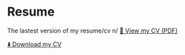 # Resume
The lastest version of my resume/cv
n/
[📄 View my CV (PDF)](https://github.com/Katherine-Brown-8000/Katherine-Brown-Resume-and-CV/blob/main/Katherine_Brown_CV.pdf)

[⬇️ Download my CV](https://github.com/Katherine-Brown-8000/Katherine-Brown-Resume-and-CV/raw/main/Katherine_Brown_CV.pdf)
